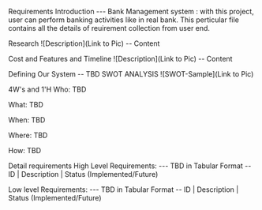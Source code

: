 Requirements
Introduction
--- Bank Management system : with this project, user can perform banking activities like in real bank. This perticular file contains all the details of reuirement collection from user end.

Research
![Description](Link to Pic) -- Content

Cost and Features and Timeline
![Description](Link to Pic) -- Content

Defining Our System
-- TBD
SWOT ANALYSIS
![SWOT-Sample](Link to Pic)

4W's and 1'H
Who:
TBD

What:
TBD

When:
TBD

Where:
TBD

How:
TBD

Detail requirements
High Level Requirements:
--- TBD in Tabular Format -- ID | Description | Status (Implemented/Future)

Low level Requirements:
--- TBD in Tabular Format -- ID | Description | Status (Implemented/Future)
